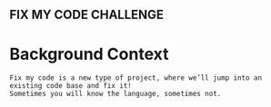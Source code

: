 ## FIX MY CODE CHALLENGE
# Background Context
```text
Fix my code is a new type of project, where we’ll jump into an existing code base and fix it!
Sometimes you will know the language, sometimes not.
```
